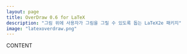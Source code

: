 ```yaml
---
layout: page
title: OverDraw 0.6 for LaTeX
description: "그림 위에 사용자가 그림을 그릴 수 있도록 돕는 LaTeX2e 패키지"
image: "latexoverdraw.png"
---
```


CONTENT
